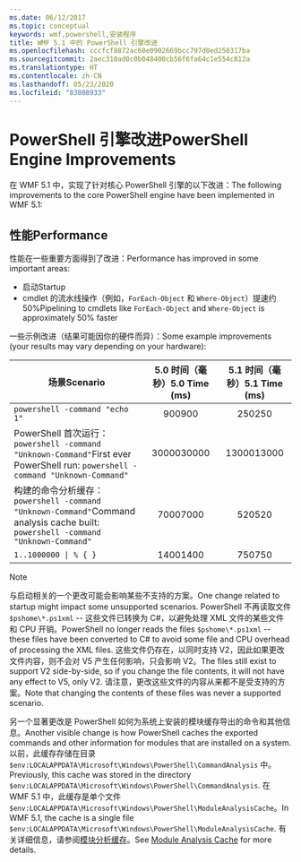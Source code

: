 ```yaml
---
ms.date: 06/12/2017
ms.topic: conceptual
keywords: wmf,powershell,安装程序
title: WMF 5.1 中的 PowerShell 引擎改进
ms.openlocfilehash: cccfcf8872ac60e0902669bcc797d0ed250317ba
ms.sourcegitcommit: 2aec310ad0c0b048400cb56f6fa64c1e554c812a
ms.translationtype: HT
ms.contentlocale: zh-CN
ms.lasthandoff: 05/23/2020
ms.locfileid: "83808933"
---
```

# <a name="powershell-engine-improvements"></a><span data-ttu-id="97b3e-103">PowerShell 引擎改进</span><span class="sxs-lookup"><span data-stu-id="97b3e-103">PowerShell Engine Improvements</span></span>

<span data-ttu-id="97b3e-104">在 WMF 5.1 中，实现了针对核心 PowerShell 引擎的以下改进：</span><span class="sxs-lookup"><span data-stu-id="97b3e-104">The following improvements to the core PowerShell engine have been implemented in WMF 5.1:</span></span>

## <a name="performance"></a><span data-ttu-id="97b3e-105">性能</span><span class="sxs-lookup"><span data-stu-id="97b3e-105">Performance</span></span>

<span data-ttu-id="97b3e-106">性能在一些重要方面得到了改进：</span><span class="sxs-lookup"><span data-stu-id="97b3e-106">Performance has improved in some important areas:</span></span>

- <span data-ttu-id="97b3e-107">启动</span><span class="sxs-lookup"><span data-stu-id="97b3e-107">Startup</span></span>
- <span data-ttu-id="97b3e-108">cmdlet 的流水线操作（例如，`ForEach-Object` 和 `Where-Object`）提速约 50%</span><span class="sxs-lookup"><span data-stu-id="97b3e-108">Pipelining to cmdlets like `ForEach-Object` and `Where-Object` is approximately 50% faster</span></span>

<span data-ttu-id="97b3e-109">一些示例改进（结果可能因你的硬件而异）：</span><span class="sxs-lookup"><span data-stu-id="97b3e-109">Some example improvements (your results may vary depending on your hardware):</span></span>

| <span data-ttu-id="97b3e-110">场景</span><span class="sxs-lookup"><span data-stu-id="97b3e-110">Scenario</span></span> | <span data-ttu-id="97b3e-111">5.0 时间（毫秒）</span><span class="sxs-lookup"><span data-stu-id="97b3e-111">5.0 Time (ms)</span></span> | <span data-ttu-id="97b3e-112">5.1 时间（毫秒）</span><span class="sxs-lookup"><span data-stu-id="97b3e-112">5.1 Time (ms)</span></span> |
| -------- | :---------------: | :---------------: |
| `powershell -command "echo 1"` | <span data-ttu-id="97b3e-113">900</span><span class="sxs-lookup"><span data-stu-id="97b3e-113">900</span></span> | <span data-ttu-id="97b3e-114">250</span><span class="sxs-lookup"><span data-stu-id="97b3e-114">250</span></span> |
| <span data-ttu-id="97b3e-115">PowerShell 首次运行：`powershell -command "Unknown-Command"`</span><span class="sxs-lookup"><span data-stu-id="97b3e-115">First ever PowerShell run: `powershell -command "Unknown-Command"`</span></span> | <span data-ttu-id="97b3e-116">30000</span><span class="sxs-lookup"><span data-stu-id="97b3e-116">30000</span></span> | <span data-ttu-id="97b3e-117">13000</span><span class="sxs-lookup"><span data-stu-id="97b3e-117">13000</span></span> |
| <span data-ttu-id="97b3e-118">构建的命令分析缓存：`powershell -command "Unknown-Command"`</span><span class="sxs-lookup"><span data-stu-id="97b3e-118">Command analysis cache built: `powershell -command "Unknown-Command"`</span></span> | <span data-ttu-id="97b3e-119">7000</span><span class="sxs-lookup"><span data-stu-id="97b3e-119">7000</span></span> | <span data-ttu-id="97b3e-120">520</span><span class="sxs-lookup"><span data-stu-id="97b3e-120">520</span></span> |
| <code>1..1000000 &#124; % { }</code> | <span data-ttu-id="97b3e-121">1400</span><span class="sxs-lookup"><span data-stu-id="97b3e-121">1400</span></span> | <span data-ttu-id="97b3e-122">750</span><span class="sxs-lookup"><span data-stu-id="97b3e-122">750</span></span> |

> [!NOTE]
> <span data-ttu-id="97b3e-123">与启动相关的一个更改可能会影响某些不支持的方案。</span><span class="sxs-lookup"><span data-stu-id="97b3e-123">One change related to startup might impact some unsupported scenarios.</span></span> <span data-ttu-id="97b3e-124">PowerShell 不再读取文件 `$pshome\*.ps1xml` -- 这些文件已转换为 C#，以避免处理 XML 文件的某些文件和 CPU 开销。</span><span class="sxs-lookup"><span data-stu-id="97b3e-124">PowerShell no longer reads the files `$pshome\*.ps1xml` -- these files have been converted to C# to avoid some file and CPU overhead of processing the XML files.</span></span> <span data-ttu-id="97b3e-125">这些文件仍存在，以同时支持 V2，因此如果更改文件内容，则不会对 V5 产生任何影响，只会影响 V2。</span><span class="sxs-lookup"><span data-stu-id="97b3e-125">The files still exist to support V2 side-by-side, so if you change the file contents, it will not have any effect to V5, only V2.</span></span> <span data-ttu-id="97b3e-126">请注意，更改这些文件的内容从来都不是受支持的方案。</span><span class="sxs-lookup"><span data-stu-id="97b3e-126">Note that changing the contents of these files was never a supported scenario.</span></span>

<span data-ttu-id="97b3e-127">另一个显著更改是 PowerShell 如何为系统上安装的模块缓存导出的命令和其他信息。</span><span class="sxs-lookup"><span data-stu-id="97b3e-127">Another visible change is how PowerShell caches the exported commands and other information for modules that are installed on a system.</span></span> <span data-ttu-id="97b3e-128">以前，此缓存存储在目录 `$env:LOCALAPPDATA\Microsoft\Windows\PowerShell\CommandAnalysis` 中。</span><span class="sxs-lookup"><span data-stu-id="97b3e-128">Previously, this cache was stored in the directory `$env:LOCALAPPDATA\Microsoft\Windows\PowerShell\CommandAnalysis`.</span></span> <span data-ttu-id="97b3e-129">在 WMF 5.1 中，此缓存是单个文件 `$env:LOCALAPPDATA\Microsoft\Windows\PowerShell\ModuleAnalysisCache`。</span><span class="sxs-lookup"><span data-stu-id="97b3e-129">In WMF 5.1, the cache is a single file `$env:LOCALAPPDATA\Microsoft\Windows\PowerShell\ModuleAnalysisCache`.</span></span> <span data-ttu-id="97b3e-130">有关详细信息，请参阅[模块分析缓存](release-notes.md#module-analysis-cache)。</span><span class="sxs-lookup"><span data-stu-id="97b3e-130">See [Module Analysis Cache](release-notes.md#module-analysis-cache) for more details.</span></span>
